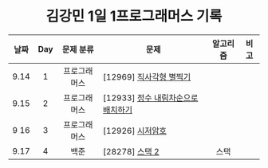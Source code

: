 <div align="center">
  
# 김강민 1일 1프로그래머스 기록

| 날짜 | Day |  문제 분류   | 문제                                                  | 알고리즘 | 비고 |
| :--: | :-: | :----------: | ----------------------------------------------------- | :------: | ---- |
| 9.14 |  1  | 프로그래머스 | [12969] [직사각형 별찍기](./Week_03/0914/)            |          |      |
| 9.15 |  2  | 프로그래머스 | [12933] [정수 내림차순으로 배치하기](./Week_03/0915/) |          |      |
| 9 16 |  3  | 프로그래머스 | [12926] [시저암호](./Week_03/0916/)                   |          |      |
| 9.17 |  4  |     백준     | [28278] [스택 2](./Week_03/0917/)                     |   스택   |      |

</div>

